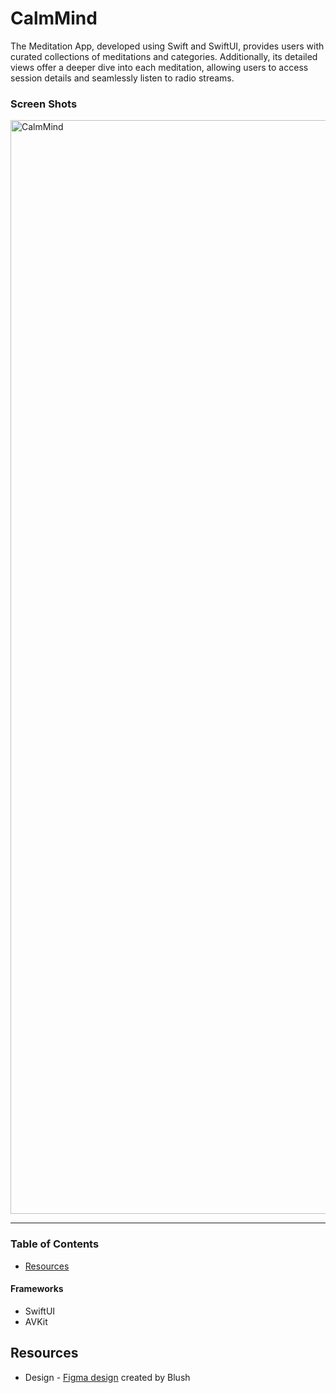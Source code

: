 # CalmMind
  
The Meditation App, developed using Swift and SwiftUI, provides users with curated collections of meditations and categories. Additionally, its detailed views offer a deeper dive into each meditation, allowing users to access session details and seamlessly listen to radio streams.

### Screen Shots

<img width="1750" alt="CalmMind" src="https://github.com/siuzanna/CalmMind/assets/64474454/155f3c63-26b6-4497-8cc1-810c64fbb5f1">

---

### Table of Contents

- [Resources](#resources)

#### Frameworks

- SwiftUI
- AVKit 
  
## Resources
 
- Design - [Figma design](https://www.figma.com/community/file/963797805297200933/mindfulness-and-meditation-app-ui-with-illustrations) created by Blush
